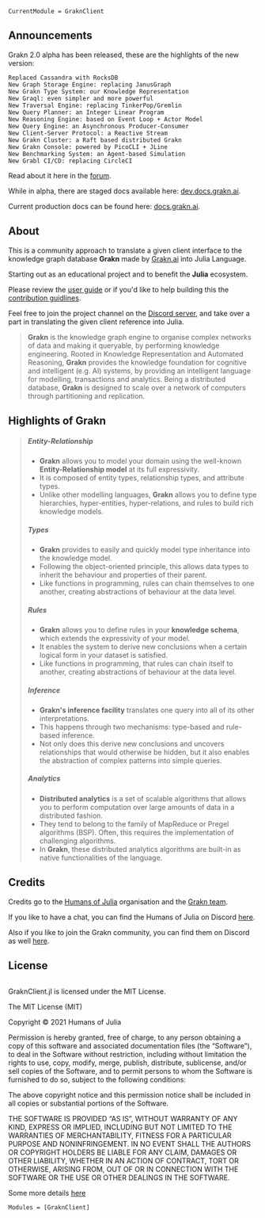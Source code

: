 ```@meta
CurrentModule = GraknClient
```
## Announcements

Grakn 2.0 alpha has been released, these are the highlights of the new version:

    Replaced Cassandra with RocksDB
    New Graph Storage Engine: replacing JanusGraph
    New Grakn Type System: our Knowledge Representation
    New Graql: even simpler and more powerful
    New Traversal Engine: replacing TinkerPop/Gremlin
    New Query Planner: an Integer Linear Program
    New Reasoning Engine: based on Event Loop + Actor Model
    New Query Engine: an Asynchronous Producer-Consumer
    New Client-Server Protocol: a Reactive Stream
    New Grakn Cluster: a Raft based distributed Grakn
    New Grakn Console: powered by PicoCLI + JLine
    New Benchmarking System: an Agent-based Simulation
    New Grabl CI/CD: replacing CircleCI

Read about it here in the [forum](https://discuss.grakn.ai/t/grakn-2-0-alpha-best-practices-in-distributed-systems-and-computer-science/2307).

While in alpha, there are staged docs available here: [dev.docs.grakn.ai](https://dev.docs.grakn.ai/docs/general/quickstart).

Current production docs can be found here: [docs.grakn.ai](https://docs.grakn.ai/docs/general/quickstart).
## About

This is a community approach to translate a given client interface to the knowledge graph database **Grakn** made by [Grakn.ai](https://grakn.ai/) into Julia Language.

Starting out as an educational project and to benefit the **Julia** ecosystem.

Please review the [user guide](http://0.0.0.0/guide.html) or if you'd like to help building this the [contribution guidlines](http://0.0.0.0/contributing.html).

Feel free to join the project channel on the [Discord server](https://discord.gg/NSYrYZQRyv), and take over a part in translating the given client reference into Julia.

> **Grakn** is the knowledge graph engine to organise complex networks of data and making it queryable, by performing knowledge engineering. 
> Rooted in Knowledge Representation and Automated Reasoning, **Grakn** provides the knowledge foundation for cognitive and intelligent (e.g. AI) systems, by providing an intelligent language for modelling,
> transactions and analytics. Being a distributed database, **Grakn** is designed to scale over a network of computers through partitioning and replication.

## Highlights of Grakn

> ##### Entity-Relationship #####
> - **Grakn** allows you to model your domain using the well-known **Entity-Relationship model** at its full expressivity. 
> - It is composed of entity types, relationship types, and attribute types.
> - Unlike other modelling languages, **Grakn** allows you to define type hierarchies, hyper-entities, hyper-relations, and rules to build rich knowledge models.   
>
> ##### Types #####
> - **Grakn** provides to easily and quickly model type inheritance into the knowledge model. 
> - Following the object-oriented principle, this allows data types to inherit the behaviour and properties of their parent.
> - Like functions in programming, rules can chain themselves to one another, creating abstractions of behaviour at the data level.   
>
> ##### Rules #####
> - **Grakn** allows you to define rules in your **knowledge schema**, which extends the expressivity of your model. 
> - It enables the system to derive new conclusions when a certain logical form in your dataset is satisfied.
> - Like functions in programming, that rules can chain itself to another, creating abstractions of behaviour at the data level.   
>
> ##### Inference #####
> - **Grakn's inference facility** translates one query into all of its other interpretations. 
> - This happens through two mechanisms: type-based and rule-based inference.
> - Not only does this derive new conclusions and uncovers relationships that would otherwise be hidden, but it also enables the abstraction of complex patterns into simple queries.   
>
> ##### Analytics #####
> - **Distributed analytics** is a set of scalable algorithms that allows you to perform computation over large amounts of data in a distributed fashion. 
> - They tend to belong to the family of MapReduce or Pregel algorithms (BSP). Often, this requires the implementation of challenging algorithms.
> - In **Grakn**, these distributed analytics algorithms are built-in as native functionalities of the language.   


## Credits

Credits go to the [Humans of Julia](https://github.com/Humans-of-Julia) organisation and the [Grakn team](https://grakn.ai/). 

If you like to have a chat, you can find the Humans of Julia on Discord [here](https://discord.gg/NSYrYZQRyv).

Also if you like to join the Grakn community, you can find them on Discord as well [here](https://discord.gg/HBJXnzRgmx).

## License

```@index
```
GraknClient.jl is licensed under the MIT License.

 The MIT License (MIT)

Copyright © 2021 Humans of Julia

Permission is hereby granted, free of charge, to any person obtaining a copy of this software and associated documentation files (the “Software”), to deal in the Software without restriction, including without limitation the rights to use, copy, modify, merge, publish, distribute, sublicense, and/or sell copies of the Software, and to permit persons to whom the Software is furnished to do so, subject to the following conditions:

The above copyright notice and this permission notice shall be included in all copies or substantial portions of the Software.

THE SOFTWARE IS PROVIDED “AS IS”, WITHOUT WARRANTY OF ANY KIND, EXPRESS OR IMPLIED, INCLUDING BUT NOT LIMITED TO THE WARRANTIES OF MERCHANTABILITY, FITNESS FOR A PARTICULAR PURPOSE AND NONINFRINGEMENT. IN NO EVENT SHALL THE AUTHORS OR COPYRIGHT HOLDERS BE LIABLE FOR ANY CLAIM, DAMAGES OR OTHER LIABILITY, WHETHER IN AN ACTION OF CONTRACT, TORT OR OTHERWISE, ARISING FROM, OUT OF OR IN CONNECTION WITH THE SOFTWARE OR THE USE OR OTHER DEALINGS IN THE SOFTWARE.

Some more details [here](https://github.com/Humans-of-Julia/GraknClient.jl/blob/dev/LICENSE)

```@autodocs
Modules = [GraknClient]
```
